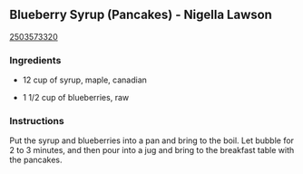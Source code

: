 ## Blueberry Syrup (Pancakes) - Nigella Lawson

[2503573320](http://www.food.com/recipe/blueberry-syrup-pancakes-nigella-lawson-279147)

### Ingredients

 - 12 cup of syrup, maple, canadian

 - 1 1/2 cup of blueberries, raw

### Instructions

Put the syrup and blueberries into a pan and bring to the boil. Let bubble for 2 to 3 minutes, and then pour into a jug and bring to the breakfast table with the pancakes.